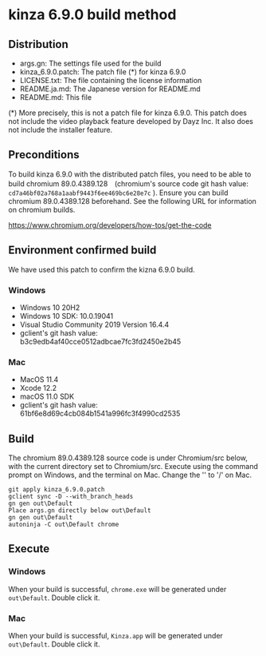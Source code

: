 # kinza 6.9.0 build method

## Distribution

- args.gn: The settings file used for the build
- kinza_6.9.0.patch: The patch file (*) for kinza 6.9.0
- LICENSE.txt: The file containing the license information
- README.ja.md: The Japanese version for README.md
- README.md: This file

(*) More precisely, this is not a patch file for kinza 6.9.0. This patch does not include the video playback feature developed by Dayz Inc. It also does not include the installer feature.

## Preconditions

To build kinza 6.9.0 with the distributed patch files, you need to be able to build chromium 89.0.4389.128　(chromium's source code git hash value: ```cd7a46bf02a768a1aabf9443f6ee469bc6e28e7c``` ). Ensure you can build chromium 89.0.4389.128 beforehand. See the following URL for information on chromium builds.

https://www.chromium.org/developers/how-tos/get-the-code


## Environment confirmed build

We have used this patch to confirm the kizna 6.9.0 build.

### Windows

- Windows 10 20H2
- Windows 10 SDK: 10.0.19041
- Visual Studio Community 2019 Version 16.4.4
- gclient's git hash value: b3c9edb4af40cce0512adbcae7fc3fd2450e2b45

### Mac

- MacOS 11.4
- Xcode 12.2
- macOS 11.0 SDK
- gclient's git hash value: 61bf6e8d69c4cb084b1541a996fc3f4990cd2535

## Build

The chromium 89.0.4389.128 source code is under Chromium/src below, with the current directory set to Chromium/src. Execute using the command prompt on Windows, and the terminal on Mac. Change the '\' to '/' on Mac.

```
git apply kinza_6.9.0.patch
gclient sync -D --with_branch_heads
gn gen out\Default
Place args.gn directly below out\Default
gn gen out\Default
autoninja -C out\Default chrome
```

## Execute

### Windows

When your build is successful, ```chrome.exe``` will be generated under ```out\Default```. Double click it.

### Mac

When your build is successful, ```Kinza.app``` will be generated under ```out\Default```. Double click it.